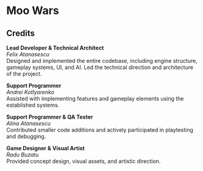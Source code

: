 # Moo Wars

## Credits

**Lead Developer & Technical Architect**  
*Felix Atanasescu*  
Designed and implemented the entire codebase, including engine structure, gameplay systems, UI, and AI. Led the technical direction and architecture of the project.

**Support Programmer**  
*Andrei Kotlyarenko*  
Assisted with implementing features and gameplay elements using the established systems.

**Support Programmer & QA Tester**  
*Alina Atanasescu*  
Contributed smaller code additions and actively participated in playtesting and debugging.

**Game Designer & Visual Artist**  
*Radu Buzatu*  
Provided concept design, visual assets, and artistic direction.

